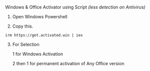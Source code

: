 Windows &amp; Office Activator using Script
<i>(less detection on Antivirus)</i>


1. Open Windows Powershell

2. Copy this.
```
irm https://get.activated.win | iex
```
3. For Selection
   <p>1 for Windows Activation</p>
   <p>2 then 1 for permanent activation of Any Office version</p>
